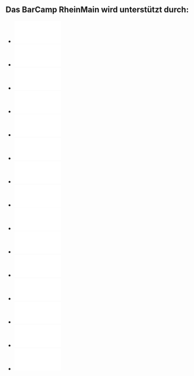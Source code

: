 ## Das BarCamp RheinMain wird unterstützt durch:

 * [![Chili &amp; Beans](./img/c-und-b.png)](http://chiliandbeans.de/)
 * [![&lt;code&gt;monauts](./img/codemonauts.png)](http://codemonauts.com/)
 * [![die firma – Innovative Kommunikation](./img/die-firma.png)](http://www.diefirma.de/)
 * [![etecture – digital architects](./img/etecture.png)](http://www.etecture.de/)
 * [![giinco – Full-Service Interaktivagentur mit Sitz in Wiesbaden](./img/giinco.png)](http://www.giinco.de/)
 * [![launchwerk GmbH - Agentur für individuelle Webanwendungen](./img/launchwerk.png)](http://launchwerk.de/)
 * [![mediaman //](./img/mediaman.png)](http://mediaman.com/)
 * [![NAMICS](./img/namics.png)](http://www.namics.com/)
 * [![netz98 – new media gmbh](./img/netz98.png)](http://www.netz98.de/)
 * [![Online Digital X – Cross Media Online Marketing](./img/online-digitalx.png)](http://www.online-digitalx.de/)
 * [![quäntchen + glück](./img/qundg.png)](https://www.qundg.de/)
 * [![Scholz & Volkmer](./img/s-v.png)](http://www.s-v.de/)
 * [![//SEIBERT/MEDIA GmbH](./img/seibertmedia.png)](http://www.seibert-media.net/)
 * [![Teamwork PM – Online Project Management Software, simple task manager](./img/teamworkpm.png)](http://www.teamworkpm.net/)
 * [![webgrrls.de e.V. – Business-Networking für Frauen in den Neuen Medien](./img/webgrrls.png)](http://www.webgrrls.de/)
